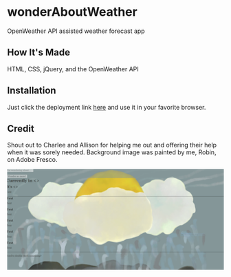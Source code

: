 # wonderAboutWeather
OpenWeather API assisted weather forecast app

## How It's Made
HTML, CSS, jQuery, and the OpenWeather API


## Installation
Just click the deployment link [here](https://cod3burrito.github.io/wonderAboutWeather/) and use it in your favorite browser.

## Credit
Shout out to Charlee and Allison for helping me out and offering their help when it was sorely needed. Background image was painted by me, Robin, on Adobe Fresco.

![screenshot of wonder weather](Capture.PNG)